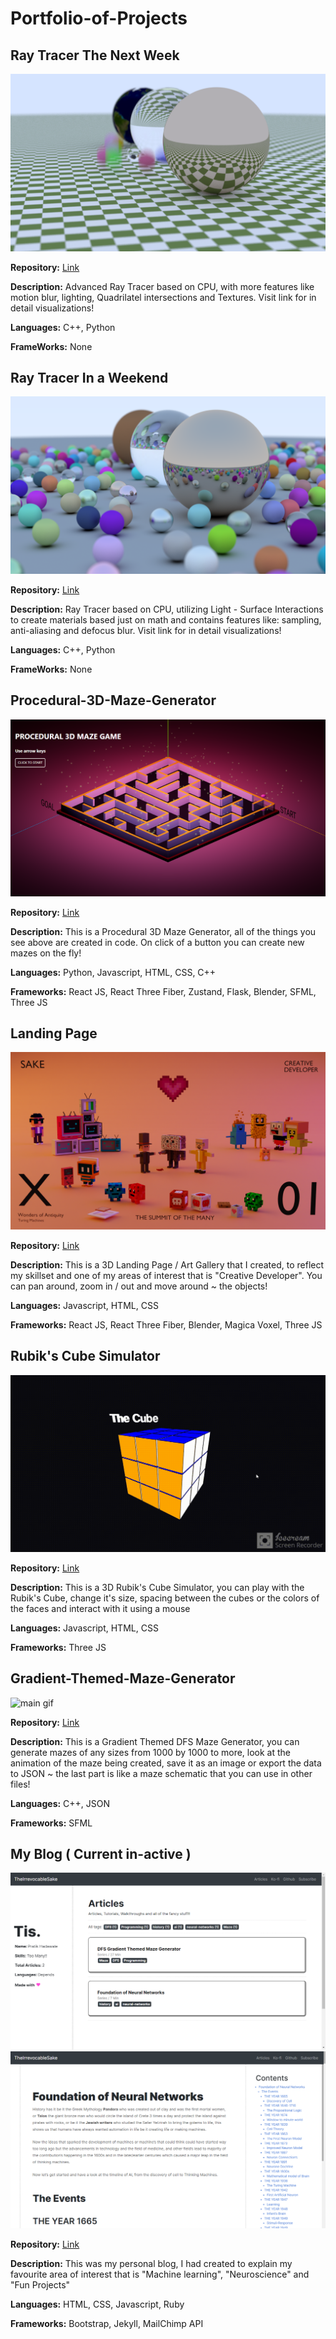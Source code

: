 # Portfolio-of-Projects

## Ray Tracer The Next Week

![main image](https://github.com/irrevocablesake/Ray-Tracing-The-Next-Week/blob/master/images/render/heroRender.png)

**Repository:** [Link](https://github.com/irrevocablesake/Ray-Tracing-The-Next-Week)

**Description:** Advanced Ray Tracer based on CPU, with more features like motion blur, lighting, Quadrilatel intersections and Textures. Visit link for in detail visualizations!

**Languages:** C++, Python

**FrameWorks:** None

## Ray Tracer In a Weekend

![main image](https://github.com/irrevocablesake/Ray-Tracer-In-a-Weekend/blob/master/images/hero/render.png)

**Repository:** [Link](https://github.com/irrevocablesake/Ray-Tracer-In-a-Weekend/tree/master)

**Description:** Ray Tracer based on CPU, utilizing Light - Surface Interactions to create materials based just on math and contains features like: sampling, anti-aliasing and defocus blur. Visit link for in detail visualizations!

**Languages:** C++, Python

**FrameWorks:** None

## Procedural-3D-Maze-Generator

![main_image](https://github.com/irrevocablesake/Procedural-3D-Maze-Generator/blob/main/images/final_render.png)

**Repository:** [Link](https://github.com/irrevocablesake/Procedural-3D-Maze-Generator/)

**Description:** This is a Procedural 3D Maze Generator, all of the things you see above are created in code. On click of a button you can create new mazes on the fly! 

**Languages:** Python, Javascript, HTML, CSS, C++

**Frameworks:** React JS, React Three Fiber, Zustand, Flask, Blender, SFML, Three JS

## Landing Page

![main_image](https://github.com/irrevocablesake/LandingPage/blob/main/testing_output.png)

**Repository:** [Link](https://github.com/irrevocablesake/LandingPage/)

**Description:** This is a 3D Landing Page / Art Gallery that I created, to reflect my skillset and one of my areas of interest that is "Creative Developer". You can pan around, zoom in / out and move around ~ the objects! 

**Languages:** Javascript, HTML, CSS

**Frameworks:** React JS, React Three Fiber, Blender, Magica Voxel, Three JS

## Rubik's Cube Simulator

![main_gif](https://github.com/irrevocablesake/The-Cyber-Cube/blob/main/images/the%20cube%20animation.gif)

**Repository:** [Link](https://github.com/irrevocablesake/The-Cyber-Cube)

**Description:** This is a 3D Rubik's Cube Simulator, you can play with the Rubik's Cube, change it's size, spacing between the cubes or the colors of the faces and interact with it using a mouse

**Languages:** Javascript, HTML, CSS

**Frameworks:** Three JS

## Gradient-Themed-Maze-Generator

![main gif](https://github.com/irrevocablesake/Gradient-Themed-Maze-Generator/blob/master/images/main_gif.gif)

**Repository:** [Link](https://github.com/irrevocablesake/Gradient-Themed-Maze-Generator)

**Description:** This is a Gradient Themed DFS Maze Generator, you can generate mazes of any sizes from 1000 by 1000 to more, look at the animation of the maze being created, save it as an image or export the data to JSON ~ the last part is like a maze schematic that you can use in other files!

**Languages:** C++, JSON

**Frameworks:** SFML

## My Blog ( Current in-active )

![main_one](https://github.com/irrevocablesake/website/blob/master/upload_image_one.png)
![main_one](https://github.com/irrevocablesake/website/blob/master/upload_image_two.png)

**Repository:** [Link](https://github.com/irrevocablesake/website)

**Description:** This was my personal blog, I had created to explain my favourite area of interest that is "Machine learning", "Neuroscience" and "Fun Projects"

**Languages:** HTML, CSS, Javascript, Ruby

**Frameworks:** Bootstrap, Jekyll, MailChimp API

